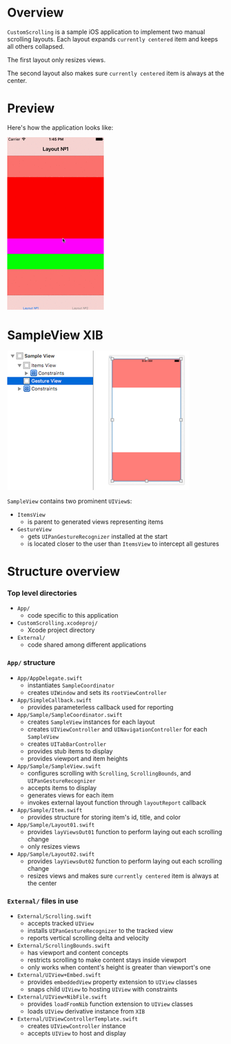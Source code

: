 
# Overview

`CustomScrolling` is a sample iOS application to implement two manual scrolling layouts.
Each layout expands `currently centered` item and keeps all others collapsed.

The first layout only resizes views.

The second layout also makes sure `currently centered` item is always at the center.

# Preview

Here's how the application looks like:

![Preview][preview]

# SampleView XIB

![XIB structure][xib-structure]

`SampleView` contains two prominent `UIView`s:

* `ItemsView`
    * is parent to generated views representing items
* `GestureView`
    * gets `UIPanGestureRecognizer` installed at the start
    * is located closer to the user than `ItemsView` to intercept all gestures

# Structure overview

### Top level directories

* `App/`
    * code specific to this application
* `CustomScrolling.xcodeproj/`
    * Xcode project directory
* `External/`
    * code shared among different applications

### `App/` structure

* `App/AppDelegate.swift`
    * instantiates `SampleCoordinator`
    * creates `UIWindow` and sets its `rootViewController`
* `App/SimpleCallback.swift`
    * provides parameterless callback used for reporting
* `App/Sample/SampleCoordinator.swift`
    * creates `SampleView` instances for each layout
    * creates `UIViewController` and `UINavigationController` for each `SampleView`
    * creates `UITabBarController`
    * provides stub items to display
    * provides viewport and item heights
* `App/Sample/SampleView.swift`
    * configures scrolling with `Scrolling`, `ScrollingBounds`, and `UIPanGestureRecognizer`
    * accepts items to display
    * generates views for each item
    * invokes external layout function through `layoutReport` callback
* `App/Sample/Item.swift`
    * provides structure for storing item's id, title, and color
* `App/Sample/Layout01.swift`
    * provides `layViewsOut01` function to perform laying out each scrolling change
    * only resizes views
* `App/Sample/Layout02.swift`
    * provides `layViewsOut02` function to perform laying out each scrolling change
    * resizes views and makes sure `currently centered` item is always at the center

### `External/` files in use

* `External/Scrolling.swift`
    * accepts tracked `UIView`
    * installs `UIPanGestureRecognizer` to the tracked view
    * reports vertical scrolling delta and velocity
* `External/ScrollingBounds.swift`
    * has viewport and content concepts
    * restricts scrolling to make content stays inside viewport 
    * only works when content's height is greater than viewport's one
* `External/UIView+Embed.swift`
    * provides `embeddedView` property extension to `UIView` classes
    * snaps child `UIView` to hosting `UIView` with constraints
* `External/UIView+NibFile.swift`
    * provides `loadFromNib` function extension to `UIView` classes
    * loads `UIView` derivative instance from `XIB`
* `External/UIViewControllerTemplate.swift`
    * creates `UIViewController` instance
    * accepts `UIView` to host and display

[preview]: readme/preview.gif
[xib-structure]: readme/xib-structure.png
